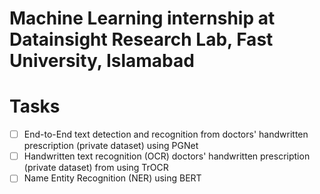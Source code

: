 # Machine Learning internship at Datainsight Research Lab, Fast University, Islamabad

# Tasks
- [ ] End-to-End text detection and recognition from doctors' handwritten prescription (private dataset) using PGNet
- [ ] Handwritten text recognition (OCR) doctors' handwritten prescription (private dataset) from using TrOCR
- [ ] Name Entity Recognition (NER) using BERT
